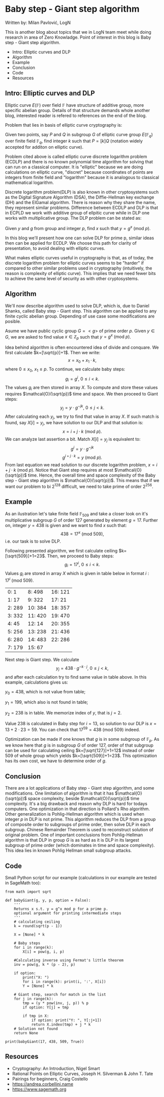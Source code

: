 
# Baby step - Giant step algorithm

Written by: Milan Pavlović, LogN

This is another blog about topics that we in LogN team meet while doing research in area of Zero Knowladge. Point of interest in this blog is Baby step - Giant step algorithm.

* Intro: Elliptic curves and DLP
* Algorithm
* Example
* Conclusion
* Code
* Resources


## Intro: Elliptic curves and DLP

Elliptic curve $E(\mathbb{F})$ over field $\mathbb{F}$ have structure of additive group, more specific abelian group. Details of that structure demands whole another blog, interested reader is refered to references on the end of the blog. 

Problem that lies in basis of elliptic curve cryptography is: 

Given two points, say $P$ and $Q$ in subgroup $G$ of elliptic curve group $E(\mathbb{F}_q)$ over finite field $\mathbb{F}_q$, find integer $k$ such that $P=[k]Q$ (notation widely accepted for additon on elliptic curve).

Problem cited above is called elliptic curve discrete logarithm problem (ECDLP) and there is no known polynomial time algorithm for solving that can run on a classical computer. It is "elliptic" because we are doing calculations on elliptic curve, "discret" because coordinates of points are integers from finite field and "logarithm" because it is analogous to classical mathematical logarithm.

Discrete logarithm problem(DLP) is also known in other cryptosystems such as the Digital Signature Algorithm (DSA), the Diffie-Hellman key exchange (DH) and the ElGamal algorithm. There is reason why they share the name, they represent similar problems. Difference between ECDLP and DLP is that in ECPLD we work with additive group of ellpitic curve while in DLP one works with multiplicative group. The DLP problem can be stated as:

Given $y$ and $g$ from group and integer $p$, find $x$ such that $y=g^x \ (\textrm {mod}\ p)$.

In this blog we'll present how one can solve DLP for prime p, similar ideas then can be applied for ECDLP. We choose this path for clarity of presentation, to avoid dealing with elliptic curves.

What makes elliptic curves useful in cryptography is that, as of today, the discrete logarithm problem for elliptic curves seems to be "harder" if compared to other similar problems used in cryptography (intuitively, the reason is complexity of elliptic curve).  This implies that we need fewer bits to achieve the same level of security as with other cryptosystems.


## Algorithm

We'll now describe algorithm used to solve DLP, which is, due to Daniel Shanks, called Baby step - Giant step. This algorithm can be applied to any finite cyclic abelian group. Depending of use case some modifications are posible.

Asume we have public cyclic group $G=<g>$ of prime order $p$. Given $y\in G$, we are asked to find value $x\in\mathbb{Z}_p$ such that $y=g^x\ (\textrm {mod}\ p)$.

Idea behind algorithm is often encountered idea of divide and conquare. We first calculate $k=[\sqrt{p}]+1$. Then we write:
$$x=x_0+x_1\cdot k,$$
where $0\leq x_0,\ x_1\leq p$.
To continue, we calculate baby steps:
$$g_i = g^i,\ 0\leq i < k.$$
The values $g_i$ are then stored in array $X$. To compute and store these values requires $\mathcal{O}(\sqrt{p})$ time and space. We then proceed to Giant steps:
$$y_j = y\cdot g^{-jk},\ 0\leq j< k.$$
After calculating each $y_j$, we try to find that value in array $X$. If such match is found, say $X[i]=y_j$, we have solution to our DLP and that solution is:
$$x=i+j\cdot k\ (\textrm {mod}\ p).$$
We can analyze last assertion a bit. Match  $X[i]=y_j$ is equivalent to:
$$g^i=y\cdot g^{-jk}$$
$$g^{i+j\cdot k}=y \ (\textrm{mod}\ p).$$
From last equation we read solution to our discrete logarithm problem, $x=i+j\cdot k\ (\textrm {mod}\ p).$
Notice that Giant step requires at most $\mathcal{O}(\sqrt{p})$ time. Hence, the overall time and space complexity of the Baby step - Giant step algorithm is $\mathcal{O}(\sqrt{p})$. This means that if we want our problem to bi $2^{128}$ difficult, we need to take prime of order $2^{256}$.

## Example

As an ilustration let's take finite field $\mathbb{F}_{509}$ and take a closer look on it's multiplicative subgroup $G$ of order 127 generated by element $g=17$. Further on, integer $y=438$ is given and we want to find $x$ such that:
$$438=17^x\ (\textrm {mod}\ 509),$$
i.e. our task is to solve DLP.

Following presented algorithm, we first calculate ceiling $k=[\sqrt{509}]+1=23$. Then, we proceed to Baby steps:
$$g_i = 17^i,\ 0\leq i < k.$$
Values $g_i$ are stored in array $X$ which is given in table below in format $i: 17^i\ (\textrm{mod}\ 509).$


|                   |         |         |
|-------------------|---------|---------|
| 0: 1              | 8:  498 | 16: 121 |
| 1: 17             | 9:  322 | 17: 21  |
| 2: 289            | 10: 384 | 18: 357 |
| 3: 332            | 11: 420 | 19: 470 |
| 4: 45             | 12: 14  | 20: 355 |
| 5: 256            | 13: 238 | 21: 436 |
| 6: 280            | 14: 483 | 22: 286 |
| 7: 179            | 15: 67  |         |

Next step is Giant step. We calculate
$$y_j = 438\cdot g^{-k\cdot j},\ 0\leq j< k,$$
and after each calculation try to find same value in table above. In this example, calculations gives us:

$y_0 = 438$, which is not value from table; 

$y_1 = 199$, which also is not found in table; 

$y_2=238$ is in table. We memorize index of $y$, that is $j=2$.

Value $238$ is calculated in Baby step for $i=13$, so solution to our DLP is $x=13+2\cdot 23=59.$ You can check that $17^{59}=438\ (\textrm{mod}\ 509)$ indeed.

Optimization can be made if one knows that $g$ is in some subgroup of $\mathbb{F}_p$. As we know here that $g$ is in subgroup $G$ of order 127, order of that subgroup can be used for calculating ceiling $k=[\sqrt{127}]+1=12$ instead of order 509 of whole group which yields $k=[\sqrt{509}]+1=23$. This optimization has its own cost, we have to determine order of $g$.
## Conclusion

There are a lot applications of Baby step - Giant step algorithm, and some modifications. One limitation of algorithm is that it has $\mathcal{O}(\sqrt{p})$ space complexity, beside $\mathcal{O}(\sqrt{p})$ time complexity. It's a big drawback and reason why DLP is hard for todays computers. One optimization in that direction is Pollard's Rho algorithm. Other generalization is Pohlig-Hellman algorithm which is used when integer $p$ in DLP is not prime. This algorithm reduces the DLP from a group of composite order to subgroups of prime order, then solve DLP in each subgroup. Chinese Remainder Theorem is used to reconstruct solution of original problem. One of important conclusions from Pohlig-Hellman algorithm is that DLP in group $G$ is as hard as it is DLP in its largest subgroup of prime order (which dominates in time and space complexity). This idea lies in known Pohlig Hellman small subgroup attacks.

## Code
Small Python script for our example (calculations in our example are tested in SageMath too):
```
from math import sqrt

def babyGiant(g, y, p, option = False):
    '''
    Returns x s.t. y = g^x mod p for a prime p.
    optional argument for printing intermediate steps
    '''
    # calculating ceiling
    k = round(sqrt(p - 1))

    X = [None] * k

    # Baby steps
    for i in range(k):
        X[i] = pow(g, i, p)
    
    #Calculating inverse using Fermat's little theorem
    inv = pow(g, k * (p - 2), p)
    
    if option:
        print("X: ")
        for i in range(k): print(i, ':', X[i])
        Y = [None] * k
        
    # Giant step, search for match in the list
    for j in range(k):
        tmp = (y * pow(inv, j, p)) % p
        if option: Y[j] = tmp

        if tmp in X:
            if option: print("Y: ", Y[:j+1])
            return X.index(tmp) + j * k 
    # Solution not found
    return None

print(babyGiant(17, 438, 509, True))

```

## Resources

* Cryptography: An Introduction, Nigel Smart 
* Rational Points on Elliptic Curves, Joseph H. Silverman & John T. Tate
* Pairings for beginners, Craig Costello
* https://andrea.corbellini.name
* https://www.sagemath.org